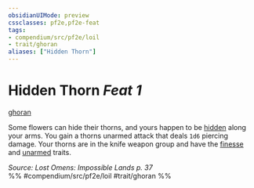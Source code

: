 ```yaml
---
obsidianUIMode: preview
cssclasses: pf2e,pf2e-feat
tags:
- compendium/src/pf2e/loil
- trait/ghoran
aliases: ["Hidden Thorn"]
---
```

# Hidden Thorn  *Feat 1*  
[ghoran](rules/traits/ghoran-loil.md "Ghoran Ancestry & Heritage Trait")  


Some flowers can hide their thorns, and yours happen to be [hidden](rules/conditions.md#Hidden) along your arms. You gain a thorns unarmed attack that deals `1d6` piercing damage. Your thorns are in the knife weapon group and have the [finesse](rules/traits/finesse.md "Finesse Weapon Trait") and [unarmed](rules/traits/unarmed.md "Unarmed Weapon Trait") traits.

*Source: Lost Omens: Impossible Lands p. 37*  
%% #compendium/src/pf2e/loil #trait/ghoran %%